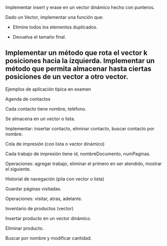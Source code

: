 Implementar insert y erase en un vector dinámico hecho con punteros.

Dado un Vector<int>, implementar una función que:

- Elimine todos los elementos duplicados.

- Devuelva el tamaño final.

Implementar un método que rota el vector k posiciones hacia la izquierda.
Implementar un método que permita almacenar hasta ciertas posiciones de un vector a otro vector.
-------------------------------------------
Ejemplos de aplicación típica en examen

Agenda de contactos

Cada contacto tiene nombre, teléfono.

Se almacena en un vector o lista.

Implementar: insertar contacto, eliminar contacto, buscar contacto por nombre.

Cola de impresión (con lista o vector dinámico)

Cada trabajo de impresión tiene id, nombreDocumento, numPaginas.

Operaciones: agregar trabajo, eliminar el primero en ser atendido, mostrar el siguiente.

Historial de navegación (pila con vector o lista)

Guardar páginas visitadas.

Operaciones: visitar, atras, adelante.

Inventario de productos (vector)

Insertar producto en un vector dinámico.

Eliminar producto.

Buscar por nombre y modificar cantidad.